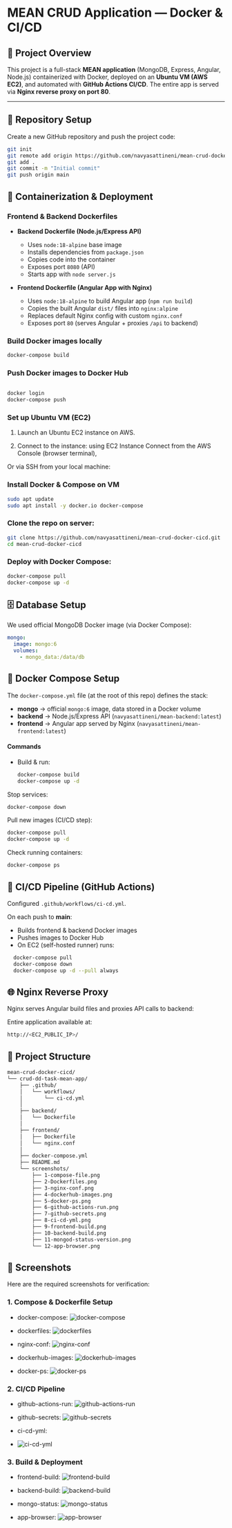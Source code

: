 # MEAN CRUD Application — Docker & CI/CD

## 📖 Project Overview

This project is a full-stack **MEAN application** (MongoDB, Express, Angular, Node.js) containerized with Docker, deployed on an **Ubuntu VM (AWS EC2)**, and automated with **GitHub Actions CI/CD**. The entire app is served via **Nginx reverse proxy on port 80**.

---

## 📂 Repository Setup

Create a new GitHub repository and push the project code:

```bash
git init
git remote add origin https://github.com/navyasattineni/mean-crud-docker-cicd.git
git add .
git commit -m "Initial commit"
git push origin main
```

## 🐳 Containerization & Deployment  

### Frontend & Backend Dockerfiles  

- **Backend Dockerfile (Node.js/Express API)**  
  - Uses `node:18-alpine` base image  
  - Installs dependencies from `package.json`  
  - Copies code into the container  
  - Exposes port `8080` (API)  
  - Starts app with `node server.js`  

- **Frontend Dockerfile (Angular App with Nginx)**  
  - Uses `node:18-alpine` to build Angular app (`npm run build`)  
  - Copies the built Angular `dist/` files into `nginx:alpine`  
  - Replaces default Nginx config with custom `nginx.conf`  
  - Exposes port `80` (serves Angular + proxies `/api` to backend)  

### Build Docker images locally  
```bash
docker-compose build
```

### Push Docker images to Docker Hub
```bash

docker login
docker-compose push
```
### Set up Ubuntu VM (EC2)

1. Launch an Ubuntu EC2 instance on AWS.

2. Connect to the instance:
using EC2 Instance Connect from the AWS Console (browser terminal),

Or via SSH from your local machine:

### Install Docker & Compose on VM
```bash
sudo apt update
sudo apt install -y docker.io docker-compose
```
### Clone the repo on server:
```bash
git clone https://github.com/navyasattineni/mean-crud-docker-cicd.git
cd mean-crud-docker-cicd
```
### Deploy with Docker Compose:
```bash
docker-compose pull
docker-compose up -d
```

## 🗄️ Database Setup

We used official MongoDB Docker image (via Docker Compose):
```yaml
mongo:
  image: mongo:6
  volumes:
    - mongo_data:/data/db
```


## 🐳 Docker Compose Setup
The `docker-compose.yml` file (at the root of this repo) defines the stack:

- **mongo** → official `mongo:6` image, data stored in a Docker volume  
- **backend** → Node.js/Express API (`navyasattineni/mean-backend:latest`)  
- **frontend** → Angular app served by Nginx (`navyasattineni/mean-frontend:latest`)  

#### Commands
- Build & run:
  ```bash
  docker-compose build
  docker-compose up -d
  ```
Stop services:
```bash
docker-compose down
```
Pull new images (CI/CD step):
```bash
docker-compose pull
docker-compose up -d
```
Check running containers:
```bash
docker-compose ps
```


## 🔄 CI/CD Pipeline (GitHub Actions)

Configured `.github/workflows/ci-cd.yml`.

On each push to **main**:

- Builds frontend & backend Docker images  
- Pushes images to Docker Hub  
- On EC2 (self-hosted runner) runs:
```bash
  docker-compose pull
  docker-compose down
  docker-compose up -d --pull always
```

## 🌐 Nginx Reverse Proxy

Nginx serves Angular build files and proxies API calls to backend:

Entire application available at:
```bash
http://<EC2_PUBLIC_IP>/
```

## 📂 Project Structure

```bash
mean-crud-docker-cicd/
└── crud-dd-task-mean-app/
    ├── .github/
    │   └── workflows/
    │       └── ci-cd.yml       
    │
    ├── backend/
    │   └── Dockerfile          
    │
    ├── frontend/
    │   ├── Dockerfile           
    │   └── nginx.conf           
    │
    ├── docker-compose.yml      
    ├── README.md                
    └── screenshots/             
		├── 1-compose-file.png              
		├── 2-Dockerfiles.png              
		├── 3-nginx-conf.png                
		├── 4-dockerhub-images.png        
		├── 5-docker-ps.png               
		├── 6-github-actions-run.png               
		├── 7-github-secrets.png                   
		├── 8-ci-cd-yml.png                         
		├── 9-frontend-build.png                     
		├── 10-backend-build.png                    
		├── 11-mongod-status-version.png       
		└── 12-app-browser.png           
```

## 📸 Screenshots

Here are the required screenshots for verification:

### 1. Compose & Dockerfile Setup
- docker-compose:
  ![docker-compose](crud-dd-task-mean-app/screenshots/1-compose-file.png)

- dockerfiles:
  ![dockerfiles](crud-dd-task-mean-app/screenshots/2-Dockerfiles.png)

- nginx-conf:
  ![nginx-conf](crud-dd-task-mean-app/screenshots/3-nginx-conf.png)

- dockerhub-images:
  ![dockerhub-images](crud-dd-task-mean-app/screenshots/4-dockerhub-images.png)
  
- docker-ps:
  ![docker-ps](crud-dd-task-mean-app/screenshots/5-docker-ps.png)

### 2. CI/CD Pipeline
- github-actions-run:
  ![github-actions-run](crud-dd-task-mean-app/screenshots/6-github-actions-run.png)

- github-secrets:
  ![github-secrets](crud-dd-task-mean-app/screenshots/7-github-secrets.png)

- ci-cd-yml:
- ![ci-cd-yml](crud-dd-task-mean-app/screenshots/8-ci-cd-yml.png)

### 3. Build & Deployment
- frontend-build:
  ![frontend-build](crud-dd-task-mean-app/screenshots/9-frontend-build.png)

- backend-build:
  ![backend-build](crud-dd-task-mean-app/screenshots/10-backend-build.png)
 
- mongo-status:
  ![mongo-status](crud-dd-task-mean-app/screenshots/11-mongod-status-version.png)

- app-browser:
 ![app-browser](crud-dd-task-mean-app/screenshots/12-app-browser.png)
